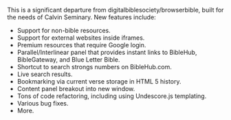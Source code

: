 This is a significant departure from digitalbiblesociety/browserbible, built for the needs of Calvin Seminary. New features include:

* Support for non-bible resources.
* Support for external websites inside iframes.
* Premium resources that require Google login.
* Parallel/Interlinear panel that provides instant links to BibleHub, BibleGateway, and Blue Letter Bible.
* Shortcut to search strongs numbers on BibleHub.com.
* Live search results.
* Bookmarking via current verse storage in HTML 5 history.
* Content panel breakout into new window.
* Tons of code refactoring, including using Undescore.js templating.
* Various bug fixes.
* More.

